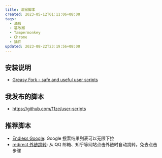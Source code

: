 ```yaml
---
title: 油猴脚本
created: 2023-05-12T01:11:06+08:00
tags:
  - 油猴
  - 篡改猴
  - Tampermonkey
  - Chrome
  - 插件
updated: 2023-08-22T23:19:56+08:00
---
```


## 安装说明

- [Greasy Fork - safe and useful user scripts](https://greasyfork.org/en)

## 我发布的脚本

- <https://github.com/11ze/user-scripts>

## 推荐脚本

- [Endless Google](https://openuserjs.org/scripts/tumpio/Endless_Google): Google 搜索结果列表可以无限下拉
- [redirect 外链跳转](https://greasyfork.org/en/scripts/416338-redirect-%E5%A4%96%E9%93%BE%E8%B7%B3%E8%BD%AC): 从 QQ 邮箱、知乎等网站点击外链时自动跳转，免去点击步骤
